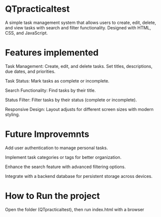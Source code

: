 # QTpracticaltest
A simple task management system that allows users to create, edit, delete, and view tasks with search and filter functionality. Designed with HTML, CSS, and JavaScript.

# Features implemented

Task Management: Create, edit, and delete tasks. Set titles, descriptions, due dates, and priorities.

Task Status: Mark tasks as complete or incomplete.

Search Functionality: Find tasks by their title.

Status Filter: Filter tasks by their status (complete or incomplete).

Responsive Design: Layout adjusts for different screen sizes with modern styling.

# Future Improvemnts

Add user authentication to manage personal tasks.

Implement task categories or tags for better organization.

Enhance the search feature with advanced filtering options.

Integrate with a backend database for persistent storage across devices.

# How to Run the project

Open the folder (QTpracticaltest), then run index.html with a browser 

